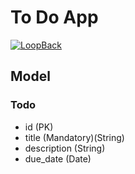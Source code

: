 # To Do App

[![LoopBack](https://github.com/strongloop/loopback-next/raw/master/docs/site/imgs/branding/Powered-by-LoopBack-Badge-(blue)-@2x.png)](http://loopback.io/)

## Model

### Todo
- id (PK)
- title (Mandatory)(String)
- description (String)
- due_date (Date)
